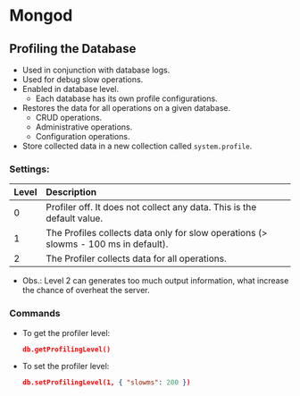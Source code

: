 # Mongod

## Profiling the Database

- Used in conjunction with database logs.
- Used for debug slow operations.
- Enabled in database level.
  - Each database has its own profile configurations.
- Restores the data for all operations on a given database.
  - CRUD operations.
  - Administrative operations.
  - Configuration operations.
- Store collected data in a new collection called `system.profile`.

### Settings:

| Level | Description                                                                         |
| :---- | :---------------------------------------------------------------------------------- |
| 0     | Profiler off. It does not collect any data. This is the default value.              |
| 1     | The Profiles collects data only for slow operations (> slowms - 100 ms in default). |
| 2     | The Profiler collects data for all operations.                                      |

- Obs.: Level 2 can generates too much output information, what increase the chance of overheat the server.

### Commands

- To get the profiler level:

  ```json
  db.getProfilingLevel()
  ```

- To set the profiler level:

  ```json
  db.setProfilingLevel(1, { "slowms": 200 })
  ```